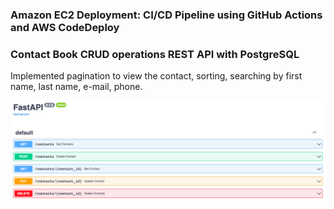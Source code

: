 ### Amazon EC2 Deployment: CI/CD Pipeline using GitHub Actions and AWS CodeDeploy
### Contact Book CRUD operations REST API with PostgreSQL

Implemented pagination to view the contact, sorting, searching by first name, last name, e-mail, phone.

![API](./docs/api.png)
